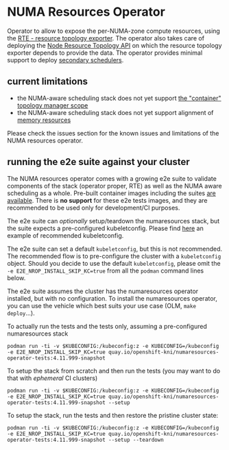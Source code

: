 # NUMA Resources Operator

Operator to allow to expose the per-NUMA-zone compute resources, using the [RTE - resource topology exporter](https://github.com/openshift-kni/resource-topology-exporter).
The operator also takes care of deploying the [Node Resource Topology API](https://github.com/k8stopologyawareschedwg/noderesourcetopology-api) on which the resource topology exporter depends to provide the data.
The operator provides minimal support to deploy [secondary schedulers](https://github.com/openshift-kni/scheduler-plugins).

## current limitations

* the NUMA-aware scheduling stack does not yet support [the "container" topology manager scope](https://kubernetes.io/docs/tasks/administer-cluster/topology-manager/#topology-manager-scopes)
* the NUMA-aware scheduling stack does not yet support alignment of [memory resources](https://kubernetes.io/docs/tasks/administer-cluster/memory-manager/)

Please check the issues section for the known issues and limitations of the NUMA resources operator.

## running the e2e suite against your cluster

The NUMA resources operator comes with a growing e2e suite to validate components of the stack (operator proper, RTE) as well as the NUMA aware scheduling as a whole.
Pre-built container images including the suites [are available](https://quay.io/repository/openshift-kni/numaresources-operator-tests?tab=info).
There is **no support** for these e2e tests images, and they are recommended to be used only for development/CI purposes.

The e2e suite can *optionally* setup/teardown the numaresources stack, but the suite expects a pre-configured kubeletconfig.
Please find [here](https://raw.githubusercontent.com/openshift-kni/numaresources-operator/main/doc/examples/kubeletconfig.yaml) an example of recommended kubeletconfig.

The e2e suite can set a default `kubeletconfig`, but this is not recommended. The recommended flow is to pre-configure the cluster with a `kubeletconfig` object.
Should you decide to use the default `kubeletconfig`, please omit the `-e E2E_NROP_INSTALL_SKIP_KC=true` from all the `podman` command lines below.

The e2e suite assumes the cluster has the numaresources operator installed, but with no configuration. To install the numaresources operator, you can use the vehicle which best suits your use case (OLM, `make deploy`...).

To actually run the tests and the tests only, assuming a pre-configured numaresources stack
```
podman run -ti -v $KUBECONFIG:/kubeconfig:z -e KUBECONFIG=/kubeconfig -e E2E_NROP_INSTALL_SKIP_KC=true quay.io/openshift-kni/numaresources-operator-tests:4.11.999-snapshot
```

To setup the stack from scratch and then run the tests (you may want to do that with *ephemeral* CI clusters)
```
podman run -ti -v $KUBECONFIG:/kubeconfig:z -e KUBECONFIG=/kubeconfig -e E2E_NROP_INSTALL_SKIP_KC=true quay.io/openshift-kni/numaresources-operator-tests:4.11.999-snapshot --setup
```

To setup the stack, run the tests and then restore the pristine cluster state:
```
podman run -ti -v $KUBECONFIG:/kubeconfig:z -e KUBECONFIG=/kubeconfig -e E2E_NROP_INSTALL_SKIP_KC=true quay.io/openshift-kni/numaresources-operator-tests:4.11.999-snapshot --setup --teardown
```
